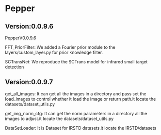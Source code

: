# Pepper
## Version:0.0.9.6
PepperV0.0.9.6

FFT_PriorFilter: We added a Fourier prior module to the layers/custom_layer.py for prior knowledge filter.

SCTransNet: We reproduce the SCTrans model for infrared small target detection

## Version:0.0.9.7
get_all_images: It can get all the images in a directory and pass set the load_images to control whether it load the image or return path.it locate the datasets/dataset_utils.py

get_img_norm_cfg: It can get the norm parameters in a directory all the images to adjust.it locate the datasets/dataset_utils.py

DataSetLoader: It is Dataset for IRSTD datasets.it locate the IRSTD/datasets